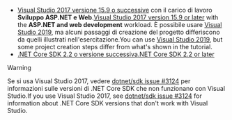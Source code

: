 * <span data-ttu-id="9956b-101">[Visual Studio 2017 versione 15.9 o successive](https://visualstudio.microsoft.com/downloads/) con il carico di lavoro **Sviluppo ASP.NET e Web**.</span><span class="sxs-lookup"><span data-stu-id="9956b-101">[Visual Studio 2017 version 15.9 or later](https://visualstudio.microsoft.com/downloads/) with the **ASP.NET and web development** workload.</span></span> <span data-ttu-id="9956b-102">È possibile usare [Visual Studio 2019](https://visualstudio.microsoft.com/downloads/?utm_medium=microsoft&utm_source=docs.microsoft.com&utm_campaign=inline+link&utm_content=download+vs2019), ma alcuni passaggi di creazione del progetto differiscono da quelli illustrati nell'esercitazione.</span><span class="sxs-lookup"><span data-stu-id="9956b-102">You can use [Visual Studio 2019](https://visualstudio.microsoft.com/downloads/?utm_medium=microsoft&utm_source=docs.microsoft.com&utm_campaign=inline+link&utm_content=download+vs2019), but some project creation steps differ from what's shown in the tutorial.</span></span>
* [<span data-ttu-id="9956b-103">.NET Core SDK 2.2 o versione successiva</span><span class="sxs-lookup"><span data-stu-id="9956b-103">.NET Core SDK 2.2 or later</span></span>](https://www.microsoft.com/net/download/all)

> [!WARNING]
> <span data-ttu-id="9956b-104">Se si usa Visual Studio 2017, vedere [dotnet/sdk issue #3124](https://github.com/dotnet/sdk/issues/3124) per informazioni sulle versioni di .NET Core SDK che non funzionano con Visual Studio.</span><span class="sxs-lookup"><span data-stu-id="9956b-104">If you use Visual Studio 2017, see [dotnet/sdk issue #3124](https://github.com/dotnet/sdk/issues/3124) for information about .NET Core SDK versions that don't work with Visual Studio.</span></span>
